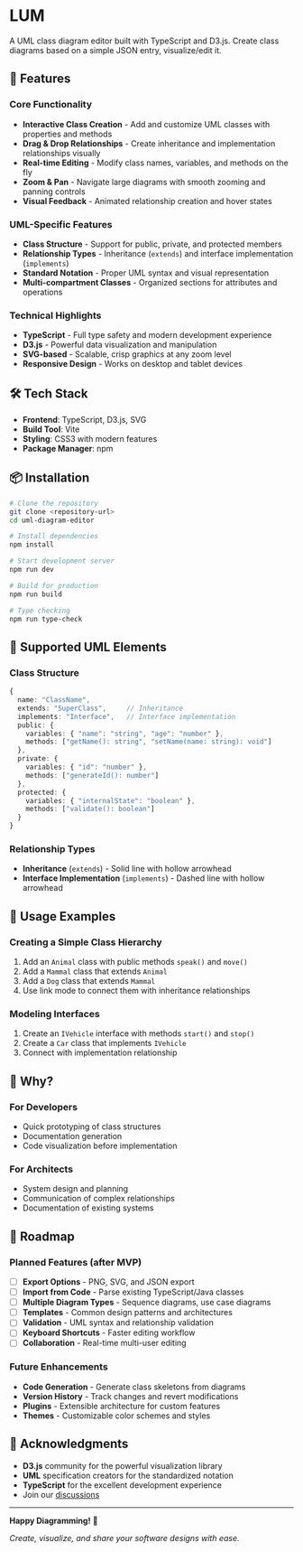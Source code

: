 # LUM

A UML class diagram editor built with TypeScript and D3.js. Create class diagrams based on a simple JSON entry, visualize/edit it.

## 🚀 Features

### Core Functionality
- **Interactive Class Creation** - Add and customize UML classes with properties and methods
- **Drag & Drop Relationships** - Create inheritance and implementation relationships visually
- **Real-time Editing** - Modify class names, variables, and methods on the fly
- **Zoom & Pan** - Navigate large diagrams with smooth zooming and panning controls
- **Visual Feedback** - Animated relationship creation and hover states

### UML-Specific Features
- **Class Structure** - Support for public, private, and protected members
- **Relationship Types** - Inheritance (`extends`) and interface implementation (`implements`)
- **Standard Notation** - Proper UML syntax and visual representation
- **Multi-compartment Classes** - Organized sections for attributes and operations

### Technical Highlights
- **TypeScript** - Full type safety and modern development experience
- **D3.js** - Powerful data visualization and manipulation
- **SVG-based** - Scalable, crisp graphics at any zoom level
- **Responsive Design** - Works on desktop and tablet devices

## 🛠️ Tech Stack

- **Frontend**: TypeScript, D3.js, SVG
- **Build Tool**: Vite
- **Styling**: CSS3 with modern features
- **Package Manager**: npm

## 📦 Installation

```bash
# Clone the repository
git clone <repository-url>
cd uml-diagram-editor

# Install dependencies
npm install

# Start development server
npm run dev

# Build for production
npm run build

# Type checking
npm run type-check
```

## 📐 Supported UML Elements

### Class Structure
```typescript
{
  name: "ClassName",
  extends: "SuperClass",     // Inheritance
  implements: "Interface",   // Interface implementation
  public: {
    variables: { "name": "string", "age": "number" },
    methods: ["getName(): string", "setName(name: string): void"]
  },
  private: {
    variables: { "id": "number" },
    methods: ["generateId(): number"]
  },
  protected: {
    variables: { "internalState": "boolean" },
    methods: ["validate(): boolean"]
  }
}
```

### Relationship Types
- **Inheritance** (`extends`) - Solid line with hollow arrowhead
- **Interface Implementation** (`implements`) - Dashed line with hollow arrowhead

## 🎨 Usage Examples

### Creating a Simple Class Hierarchy
1. Add an `Animal` class with public methods `speak()` and `move()`
2. Add a `Mammal` class that extends `Animal`
3. Add a `Dog` class that extends `Mammal`
4. Use link mode to connect them with inheritance relationships

### Modeling Interfaces
1. Create an `IVehicle` interface with methods `start()` and `stop()`
2. Create a `Car` class that implements `IVehicle`
3. Connect with implementation relationship

## 🌟 Why?

### For Developers
- Quick prototyping of class structures
- Documentation generation
- Code visualization before implementation

### For Architects
- System design and planning
- Communication of complex relationships
- Documentation of existing systems

## 🚧 Roadmap

### Planned Features (after MVP)
- [ ] **Export Options** - PNG, SVG, and JSON export
- [ ] **Import from Code** - Parse existing TypeScript/Java classes
- [ ] **Multiple Diagram Types** - Sequence diagrams, use case diagrams
- [ ] **Templates** - Common design patterns and architectures
- [ ] **Validation** - UML syntax and relationship validation
- [ ] **Keyboard Shortcuts** - Faster editing workflow
- [ ] **Collaboration** - Real-time multi-user editing

### Future Enhancements
- **Code Generation** - Generate class skeletons from diagrams
- **Version History** - Track changes and revert modifications
- **Plugins** - Extensible architecture for custom features
- **Themes** - Customizable color schemes and styles

## 🙏 Acknowledgments

- **D3.js** community for the powerful visualization library
- **UML** specification creators for the standardized notation
- **TypeScript** for the excellent development experience
- Join our [discussions](../../discussions)

---

**Happy Diagramming!** 🎉

*Create, visualize, and share your software designs with ease.*

